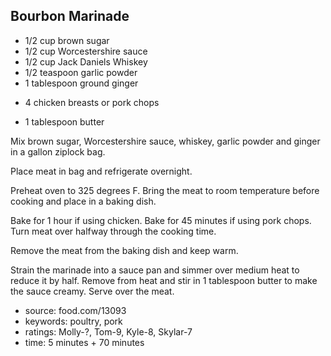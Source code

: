 Bourbon Marinade
----------------

- 1/2 cup brown sugar
- 1/2 cup Worcestershire sauce
- 1/2 cup Jack Daniels Whiskey
- 1/2 teaspoon garlic powder
- 1 tablespoon ground ginger
<!-- -->
- 4 chicken breasts or pork chops
<!-- -->
- 1 tablespoon butter

Mix brown sugar, Worcestershire sauce, whiskey, garlic powder and
ginger in a gallon ziplock bag.

Place meat in bag and refrigerate overnight.

Preheat oven to 325 degrees F.  Bring the meat to room temperature
before cooking and place in a baking dish.

Bake for 1 hour if using chicken.  Bake for 45 minutes if using pork
chops.  Turn meat over halfway through the cooking time.

Remove the meat from the baking dish and keep warm.

Strain the marinade into a sauce pan and simmer over medium heat to
reduce it by half.  Remove from heat and stir in 1 tablespoon butter
to make the sauce creamy.  Serve over the meat.

- source: food.com/13093
- keywords: poultry, pork
- ratings: Molly-?, Tom-9, Kyle-8, Skylar-7
- time: 5 minutes + 70 minutes
